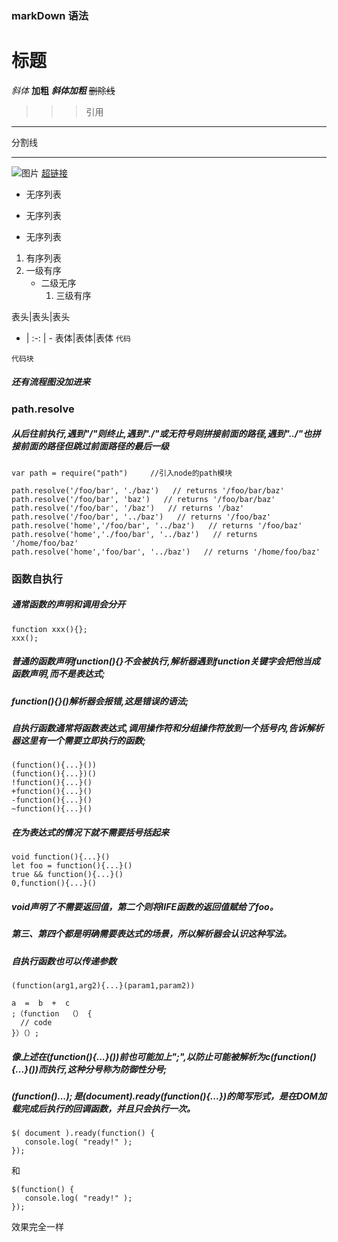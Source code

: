 ### markDown 语法
# 标题
*斜体*
**加粗**
***斜体加粗***
~~删除线~~
>>>引用
---
 分割线
***
![图片](./lunbo3.jpg "标题")
[超链接](www.baidu.com "百度")

- 无序列表
+ 无序列表
* 无序列表
1. 有序列表
2. 一级有序
    - 二级无序
       1. 三级有序

表头|表头|表头
- | :-: | -
表体|表体|表体
`代码`
```
代码块
```
##### 还有流程图没加进来










### path.resolve
##### 从后往前执行,遇到"/"则终止,遇到"./"或无符号则拼接前面的路径,遇到"../"也拼接前面的路径但跳过前面路径的最后一级
```
var path = require("path")     //引入node的path模块

path.resolve('/foo/bar', './baz')   // returns '/foo/bar/baz'
path.resolve('/foo/bar', 'baz')   // returns '/foo/bar/baz'
path.resolve('/foo/bar', '/baz')   // returns '/baz'
path.resolve('/foo/bar', '../baz')   // returns '/foo/baz'
path.resolve('home','/foo/bar', '../baz')   // returns '/foo/baz'
path.resolve('home','./foo/bar', '../baz')   // returns '/home/foo/baz'
path.resolve('home','foo/bar', '../baz')   // returns '/home/foo/baz'
```


### 函数自执行
##### 通常函数的声明和调用会分开
```
function xxx(){};
xxx();
```
##### 普通的函数声明function(){}不会被执行,解析器遇到function关键字会把他当成函数声明,而不是表达式;
##### function(){}()解析器会报错,这是错误的语法;
##### 自执行函数通常将函数表达式,调用操作符和分组操作符放到一个括号内,告诉解析器这里有一个需要立即执行的函数;
```
(function(){...}())
(function(){...})()
!function(){...}()
+function(){...}()
-function(){...}()
~function(){...}()
```
##### 在为表达式的情况下就不需要括号括起来
```
void function(){...}()
let foo = function(){...}()
true && function(){...}()
0,function(){...}()
```
##### void声明了不需要返回值，第二个则将IIFE函数的返回值赋给了foo。
##### 第三、第四个都是明确需要表达式的场景，所以解析器会认识这种写法。

##### 自执行函数也可以传递参数
```
(function(arg1,arg2){...}(param1,param2))
```

```
a  =  b  +  c 
;（function  （） { 
  // code 
}）（）;
```
##### 像上述在(function(){...}())前也可能加上";",以防止可能被解析为c(function(){...}())而执行,这种分号称为防御性分号;

##### $(function(){...});是$(document).ready(function(){...})的简写形式，是在DOM加载完成后执行的回调函数，并且只会执行一次。
```
$( document ).ready(function() {
   console.log( "ready!" );
}); 
```
和
```
$(function() {
   console.log( "ready!" );
});
```
效果完全一样